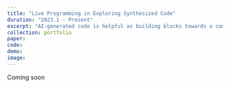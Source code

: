 ```yaml
---
title: "Live Programming in Exploring Synthesized Code"
duration: "2023.1 - Present"
excerpt: "AI-generated code is helpful as building blocks towards a complete program, but understanding the behavior of such code is not easy. What if we utilize live programming to facilitate the comprehension of AI-generated code? We built a prototype incorporating live programming and an AI-powered program synthesizer and evaluated its effects through a user study. Preliminary results demonstrate the effectiveness of live programming in assisting code exploration in a variety of ways. "
collection: portfolio
paper:
code:
demo:
image:
---
```


Coming soon
